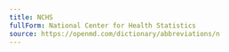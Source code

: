 ```yaml
---
title: NCHS
fullForm: National Center for Health Statistics
source: https://openmd.com/dictionary/abbreviations/n
---
```

